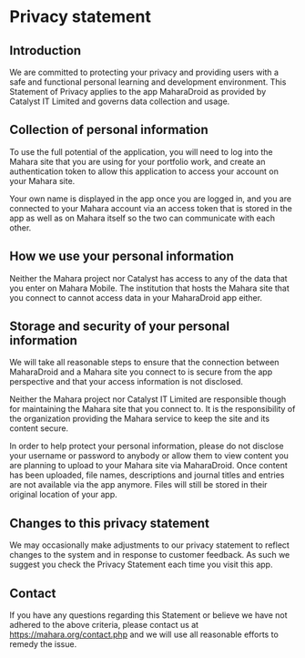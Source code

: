 # Privacy statement

## Introduction

We are committed to protecting your privacy and providing users with a safe and functional personal learning and development environment. This Statement of Privacy applies to the app MaharaDroid as provided by Catalyst IT Limited and governs data collection and usage.

## Collection of personal information

To use the full potential of the application, you will need to log into the Mahara site that you are using for your portfolio work, and create an authentication token to allow this application to access
your account on your Mahara site.

Your own name is displayed in the app once you are logged in, and you are connected to your Mahara account via an access token that is stored in the app as well as on Mahara itself so the two can communicate with each other.

## How we use your personal information

Neither the Mahara project nor Catalyst has access to any of the data that you enter on Mahara Mobile. The institution that hosts the Mahara site that you connect to cannot access data in your MaharaDroid app either.

## Storage and security of your personal information

We will take all reasonable steps to ensure that the connection between MaharaDroid and a Mahara site you connect to is secure from the app perspective and that your access information is not disclosed.

Neither the Mahara project nor Catalyst IT Limited are responsible though for maintaining the Mahara site that you connect to. It is the responsibility of the organization providing the Mahara service to keep the site and its content secure.

In order to help protect your personal information, please do not disclose your username or password to anybody or allow them to view content you are planning to upload to your Mahara site via MaharaDroid. Once content has been uploaded, file names, descriptions and journal titles and entries are not available via the app anymore. Files will still be stored in their original location of your app.

## Changes to this privacy statement

We may occasionally make adjustments to our privacy statement to reflect changes to the system and in response to customer feedback. As such we suggest you check the Privacy Statement each time you visit this app.

## Contact

If you have any questions regarding this Statement or believe we have not adhered to the above criteria, please contact us at https://mahara.org/contact.php and we will use all reasonable efforts to remedy the issue.

